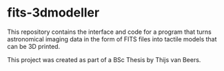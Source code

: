 # fits-3dmodeller

This repository contains the interface and code for a program that turns astronomical imaging data in the form of FITS files into tactile models that can be 3D printed.

This project was created as part of a BSc Thesis by Thijs van Beers.

